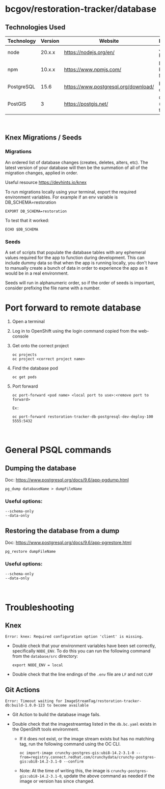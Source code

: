 # bcgov/restoration-tracker/database

## Technologies Used

| Technology | Version | Website                              | Description          |
| ---------- | ------- | ------------------------------------ | -------------------- |
| node       | 20.x.x  | https://nodejs.org/en/               | JavaScript Runtime   |
| npm        | 10.x.x  | https://www.npmjs.com/               | Node Package Manager |
| PostgreSQL | 15.6    | https://www.postgresql.org/download/ | PSQL database        |
| PostGIS    | 3       | https://postgis.net/                 | GIS (spatial) tools  |

<br />

## Knex Migrations / Seeds

### Migrations

An ordered list of database changes (creates, deletes, alters, etc). The latest version of your database will then be the summation of all of the migration changes, applied in order.

Useful resource https://devhints.io/knex

To run migrations locally using your terminal, export the required environment variables. For example if an env variable is DB_SCHEMA=restoration

```
EXPORT DB_SCHEMA=restoration
```

To test that it worked:

```
ECHO $DB_SCHEMA
```

### Seeds

A set of scripts that populate the database tables with any ephemeral values required for the app to function during development. This can include dummy data so that when the app is running locally, you don't have to manually create a bunch of data in order to experience the app as it would be in a real environment.

Seeds will run in alphanumeric order, so if the order of seeds is important, consider prefixing the file name with a number.

# Port forward to remote database

1. Open a terminal
2. Log in to OpenShift using the login command copied from the web-console
3. Get onto the correct project
   ```
   oc projects
   oc project <correct project name>
   ```
4. Find the database pod
   ```
   oc get pods
   ```
5. Port forward

   ```
   oc port-forward <pod name> <local port to use>:<remove port to forward>

   Ex:

   oc port-forward restoration-tracker-db-postgresql-dev-deploy-100 5555:5432
   ```

<br />

# General PSQL commands

## Dumping the database

Doc: https://www.postgresql.org/docs/9.6/app-pgdump.html

```
pg_dump databaseName > dumpFileName
```

### Useful options:

    --schema-only
    --data-only

## Restoring the database from a dump

Doc: https://www.postgresql.org/docs/9.6/app-pgrestore.html

```
pg_restore dumpFileName
```

### Useful options:

    --schema-only
    --data-only

<br />

# Troubleshooting

## Knex

`Error: knex: Required configuration option 'client' is missing.`

- Double check that your environment variables have been set correctly, specifically `NODE_ENV`. To do this you can run the following command from the `database/src` directory:

  ```
  export NODE_ENV = local
  ```

- Double check that the line endings of the `.env` file are `LF` and not `CLRF`

## Git Actions

`Error: Timeout waiting for ImageStreamTag/restoration-tracker-db:build-1.0.0-123 to become available`

- Git Action to build the database image fails.

- Double check that the imagestreamtag listed in the `db.bc.yaml` exists in the OpenShift tools environment.

  - If it does not exist, or the image stream exists but has no matching tag, run the following command using the OC CLI.

    ```
    oc import-image crunchy-postgres-gis:ubi8-14.2-3.1-0 --from=registry.connect.redhat.com/crunchydata/crunchy-postgres-gis:ubi8-14.2-3.1-0 --confirm
    ```

  - Note: At the time of writing this, the image is `crunchy-postgres-gis:ubi8-14.2-3.1-0`, update the above command as needed if the image or version has since changed.
